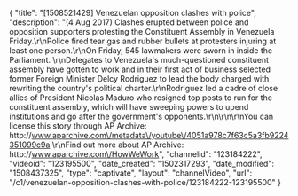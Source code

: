 {
    "title": "[1508521429] Venezuelan opposition clashes with police",
    "description": "(4 Aug 2017) Clashes erupted between police and opposition supporters protesting the Constituent Assembly in Venezuela Friday.\r\nPolice fired tear gas and rubber bullets at protesters injuring at least one person.\r\nOn Friday, 545 lawmakers were sworn in inside the Parliament. \r\nDelegates to Venezuela's much-questioned constituent assembly have gotten to work and in their first act of business selected former Foreign Minister Delcy Rodriguez to lead the body charged with rewriting the country's political charter.\r\nRodriguez led a cadre of close allies of President Nicolas Maduro who resigned top posts to run for the constituent assembly, which will have sweeping powers to upend institutions and go after the government's opponents.\r\n\r\n\r\nYou can license this story through AP Archive: http:\/\/www.aparchive.com\/metadata\/youtube\/4051a978c7f63c5a3fb9224351099c9a \r\nFind out more about AP Archive: http:\/\/www.aparchive.com\/HowWeWork",
    "channelid": "123184222",
    "videoid": "123195500",
    "date_created": "1502317293",
    "date_modified": "1508437325",
    "type": "captivate",
    "layout": "channelVideo",
    "url": "\/c1\/venezuelan-opposition-clashes-with-police\/123184222-123195500"
}